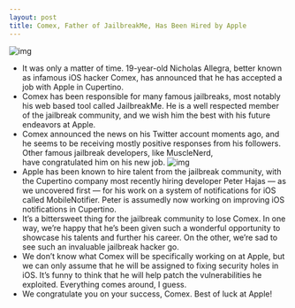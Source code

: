 ```yaml
---
layout: post
title: Comex, Father of JailbreakMe, Has Been Hired by Apple
---
```

![img](http://media.idownloadblog.com/wp-content/uploads/2011/08/Comex.jpg)
* It was only a matter of time. 19-year-old Nicholas Allegra, better known as infamous iOS hacker Comex, has announced that he has accepted a job with Apple in Cupertino.
* Comex has been responsible for many famous jailbreaks, most notably his web based tool called JailbreakMe. He is a well respected member of the jailbreak community, and we wish him the best with his future endeavors at Apple.
* Comex announced the news on his Twitter account moments ago, and he seems to be receiving mostly positive responses from his followers. Other famous jailbreak developers, like MuscleNerd, have congratulated him on his new job.
![img](http://media.idownloadblog.com/wp-content/uploads/2011/08/comex-leaving-for-appl-e1314315407288.png)
* Apple has been known to hire talent from the jailbreak community, with the Cupertino company most recently hiring developer Peter Hajas — as we uncovered first — for his work on a system of notifications for iOS called MobileNotifier. Peter is assumedly now working on improving iOS notifications in Cupertino.
* It’s a bittersweet thing for the jailbreak community to lose Comex. In one way, we’re happy that he’s been given such a wonderful opportunity to showcase his talents and further his career. On the other, we’re sad to see such an invaluable jailbreak hacker go.
* We don’t know what Comex will be specifically working on at Apple, but we can only assume that he will be assigned to fixing security holes in iOS. It’s funny to think that he will help patch the vulnerabilities he exploited. Everything comes around, I guess.
* We congratulate you on your success, Comex. Best of luck at Apple!

